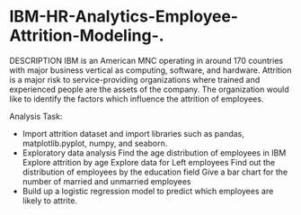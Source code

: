 # IBM-HR-Analytics-Employee-Attrition-Modeling-.
DESCRIPTION  IBM is an American MNC operating in around 170 countries with major business vertical as computing, software, and hardware. Attrition is a major risk to service-providing organizations where trained and experienced people are the assets of the company. The organization would like to identify the factors which influence the attrition of employees.

Analysis Task:
- Import attrition dataset and import libraries such as pandas, matplotlib.pyplot, numpy, and seaborn.
- Exploratory data analysis  Find the age distribution of employees in IBM Explore attrition by age Explore data for Left employees Find out the distribution of employees by the education field Give a bar chart for the number of married and unmarried employees 
- Build up a logistic regression model to predict which employees are likely to attrite.
